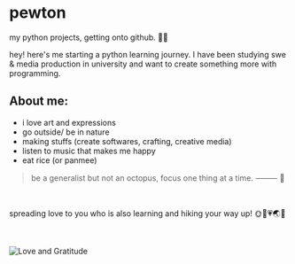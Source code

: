 # pewton
my python projects, getting onto github. 🌿🌸

hey! here's me starting a python learning journey. I have been studying swe & media production in university and want to create something more with programming.

## About me:
- i love art and expressions
- go outside/ be in nature
- making stuffs (create softwares, crafting, creative media)
- listen to music that makes me happy
- eat rice (or panmee)

> be a generalist but not an octopus, focus one thing at a time. ⸻ 🐙

<br> 

spreading love to you who is also learning and hiking your way up! 🌞🥗💗🌏🌵

<br>

![Love and Gratitude](https://i.giphy.com/media/v1.Y2lkPTc5MGI3NjExdXM1Y3p1YncwcTc4ZzducTNsMmtjdzd3YTcybHVqODMwaXhkMGlteiZlcD12MV9pbnRlcm5hbF9naWZfYnlfaWQmY3Q9Zw/Sp7IpE95BqzOU/giphy.gif)



